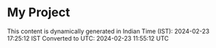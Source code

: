 # My Project

This content is dynamically generated in Indian Time (IST): 2024-02-23 17:25:12 IST
Converted to UTC: 2024-02-23 11:55:12 UTC
